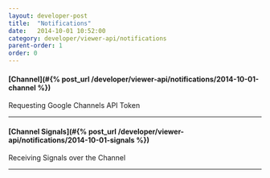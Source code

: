 ```yaml
---
layout: developer-post
title:  "Notifications"
date:   2014-10-01 10:52:00
category: developer/viewer-api/notifications
parent-order: 1
order: 0
---
```


#### [Channel](#{% post_url /developer/viewer-api/notifications/2014-10-01-channel %})

Requesting Google Channels API Token

***

#### [Channel Signals](#{% post_url /developer/viewer-api/notifications/2014-10-01-signals %})

Receiving Signals over the Channel

***
